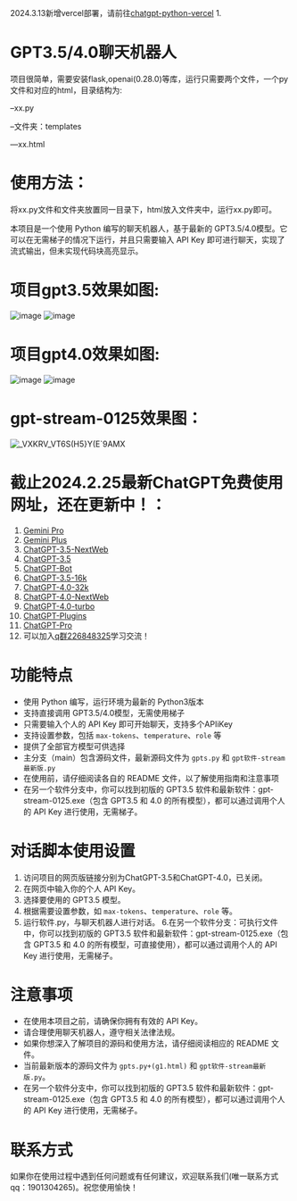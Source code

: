 2024.3.13新增vercel部署，请前往[chatgpt-python-vercel](https://github.com/buwanyuanshen/chatgpt-python-vercel)
1.
# GPT3.5/4.0聊天机器人

 项目很简单，需要安装flask,openai(0.28.0)等库，运行只需要两个文件，一个py文件和对应的html，目录结构为:

–xx.py

–文件夹：templates

 ––xx.html

# 使用方法：
将xx.py文件和文件夹放置同一目录下，html放入文件夹中，运行xx.py即可。

本项目是一个使用 Python 编写的聊天机器人，基于最新的 GPT3.5/4.0模型。它可以在无需梯子的情况下运行，并且只需要输入 API Key 即可进行聊天，实现了流式输出，但未实现代码块高亮显示。

         
# 项目gpt3.5效果如图:
![image](https://github.com/buwanyuanshen/Chatgpt-python/assets/144007759/b9c3b64d-8483-45d5-9ccd-548a2a96112e)
![image](https://github.com/buwanyuanshen/Chatgpt-python/assets/144007759/81188db0-c9ef-4ca4-840b-df8d26de2256)

# 项目gpt4.0效果如图:
![image](https://github.com/buwanyuanshen/Chatgpt-python/assets/144007759/24374c6f-2b57-4e89-a4db-c8cceaed26c8)
![image](https://github.com/buwanyuanshen/Chatgpt-python/assets/144007759/eb2beaa6-496a-44c3-9330-f6cb6c747f28)

# gpt-stream-0125效果图：
![_VXKRV_VT6S(H5}Y(E`9AMX](https://github.com/buwanyuanshen/chatgpt-python/assets/144007759/1a691719-20ce-4e22-b1dc-19d36ef6faee)



# 截止2024.2.25最新ChatGPT免费使用网址，还在更新中！：
1. [Gemini Pro](https://ccfgpt.cn)
2. [Gemini Plus](https://66.ccf666.cn)
3. [ChatGPT-3.5-NextWeb](https://ccf666.cn)
4. [ChatGPT-3.5](https://6.ccfgpt.cn)
5. [ChatGPT-Bot](https://supergpt.shop)
6. [ChatGPT-3.5-16k](https://6.ccf666.cn)
7. [ChatGPT-4.0-32k](https://66.supergpt.shop)
8. [ChatGPT-4.0-NextWeb](https://chatpro.icu)
9. [ChatGPT-4.0-turbo](https://6.chatpro.icu)
10. [ChatGPT-Plugins](https://6.supergpt.shop)
11. [ChatGPT-Pro](https://66.chatpro.icu)
12. 可以加入[q群226848325](https://qm.qq.com/cgi-bin/qm/qr?_wv=1027&k=1OOigjF5hxHUSQ5GE5U2UOIwswuckYOe&authKey=2pdTkM0NqehD2OuMojvBMnsmCAUcD6oO3ttDzS5CNle8tnre1a9Jp30aJZVUnC2c&noverify=0&group_code=226848325)学习交流！
# 功能特点

- 使用 Python 编写，运行环境为最新的 Python3版本
- 支持直接调用 GPT3.5/4.0模型，无需使用梯子
- 只需要输入个人的 API Key 即可开始聊天，支持多个APIiKey
- 支持设置参数，包括 `max-tokens`、`temperature`、`role` 等
- 提供了全部官方模型可供选择
- 主分支（main）包含源码文件，最新源码文件为 `gpts.py` 和 `gpt软件-stream最新版.py`
- 在使用前，请仔细阅读各自的 README 文件，以了解使用指南和注意事项
- 在另一个软件分支中，你可以找到初版的 GPT3.5 软件和最新软件：gpt-stream-0125.exe（包含 GPT3.5 和 4.0 的所有模型），都可以通过调用个人的 API Key 进行使用，无需梯子。

# 对话脚本使用设置

1. 访问项目的网页版链接分别为ChatGPT-3.5和ChatGPT-4.0，已关闭。
2. 在网页中输入你的个人 API Key。
3. 选择要使用的 GPT3.5 模型。
4. 根据需要设置参数，如 `max-tokens`、`temperature`、`role` 等。
5. 运行软件.py，与聊天机器人进行对话。
6.在另一个软件分支：可执行文件中，你可以找到初版的 GPT3.5 软件和最新软件：gpt-stream-0125.exe（包含 GPT3.5 和 4.0 的所有模型，可直接使用），都可以通过调用个人的 API Key 进行使用，无需梯子。

# 注意事项

- 在使用本项目之前，请确保你拥有有效的 API Key。
- 请合理使用聊天机器人，遵守相关法律法规。
- 如果你想深入了解项目的源码和使用方法，请仔细阅读相应的 README 文件。
- 当前最新版本的源码文件为 `gpts.py+(g1.html)` 和 `gpt软件-stream最新版.py`。
- 在另一个软件分支中，你可以找到初版的 GPT3.5 软件和最新软件：gpt-stream-0125.exe（包含 GPT3.5 和 4.0 的所有模型），都可以通过调用个人的 API Key 进行使用，无需梯子。

# 联系方式

如果你在使用过程中遇到任何问题或有任何建议，欢迎联系我们(唯一联系方式qq：1901304265)。祝您使用愉快！
